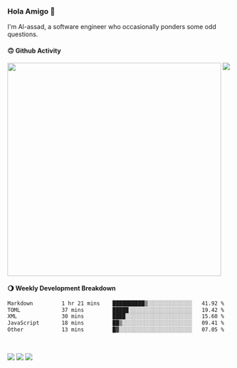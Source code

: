 ### Hola Amigo 🤣   

I'm Al-assad, a software engineer who occasionally ponders some odd questions.  
 
#### 🙃 Github Activity 
<div>
  <img src="https://github-readme-stats.vercel.app/api?username=al-assad&show_icons=true" align="top" style="display: inline-block;" width="480"/>
  <img src="https://github-readme-stats.vercel.app/api/top-langs/?username=al-assad&hide=css,html&langs_count=8&layout=compact" align="top" style="display: inline-block;"/>
</div>

#### 🌖 Weekly Development Breakdown
<!--START_SECTION:waka-->

```txt
Markdown         1 hr 21 mins    ██████████▒░░░░░░░░░░░░░░   41.92 %
TOML             37 mins         █████░░░░░░░░░░░░░░░░░░░░   19.42 %
XML              30 mins         ████░░░░░░░░░░░░░░░░░░░░░   15.60 %
JavaScript       18 mins         ██▒░░░░░░░░░░░░░░░░░░░░░░   09.41 %
Other            13 mins         █▓░░░░░░░░░░░░░░░░░░░░░░░   07.05 %
```

<!--END_SECTION:waka-->

<br>

<a href="https://twitter.com/Alassad_dev"><img src="https://img.shields.io/badge/Twitter-@Alassad__dev-blue?style=flat&logo=twitter" /></a>
<a href="https://t.me/alassad_dev"><img src="https://img.shields.io/badge/Telegram-@alassad__dev-orange?style=flat&logo=telegram" /></a>
<a href="https://al-assad.github.io"><img src="https://img.shields.io/badge/Blogs-Linying_Assad's_Blog-yellow?style=flat&logo=github" /></a>

